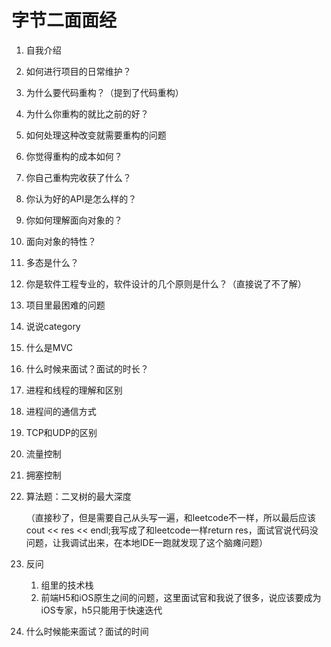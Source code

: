 # 字节二面面经

1. 自我介绍

2. 如何进行项目的日常维护？

3. 为什么要代码重构？（提到了代码重构）

4. 为什么你重构的就比之前的好？

5. 如何处理这种改变就需要重构的问题

6. 你觉得重构的成本如何？

7. 你自己重构完收获了什么？

8. 你认为好的API是怎么样的？

9. 你如何理解面向对象的？

10. 面向对象的特性？

11. 多态是什么？

11. 你是软件工程专业的，软件设计的几个原则是什么？（直接说了不了解）

12. 项目里最困难的问题

13. 说说category

14. 什么是MVC

15. 什么时候来面试？面试的时长？

16. 进程和线程的理解和区别

17. 进程间的通信方式

18. TCP和UDP的区别

19. 流量控制

20. 拥塞控制

21. 算法题：二叉树的最大深度

    （直接秒了，但是需要自己从头写一遍，和leetcode不一样，所以最后应该cout << res << endl;我写成了和leetcode一样return res，面试官说代码没问题，让我调试出来，在本地IDE一跑就发现了这个脑瘫问题）

22. 反问
    1. 组里的技术栈
    2. 前端H5和iOS原生之间的问题，这里面试官和我说了很多，说应该要成为iOS专家，h5只能用于快速迭代
23. 什么时候能来面试？面试的时间

​    